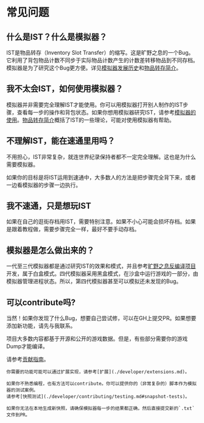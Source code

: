# 常见问题

## 什么是IST？什么是模拟器？
IST是物品转存（Inventory Slot Transfer）的缩写。这是旷野之息的一个Bug。它利用了背包物品计数不同步于实际物品计数产生的计数差转移物品到不同存档。模拟器是为了研究这个Bug更方便。详见[模拟器发展历史](./history.md)和[物品转存简介](./ist/index.md)。

## 我不太会IST，如何使用模拟器？
模拟器并非需要完全理解IST才能使用。你可以用模拟器打开别人制作的IST步骤，查看每一步的操作和背包状态。如果你想用模拟器研究IST，请参考[模拟器的使用](./user/index.md)。[物品转存简介](./ist/index.md)概括了IST的一些理论，可能对使用模拟器有帮助。

## 不理解IST，能在速通里用吗？
不用担心，IST非常复杂，就连世界纪录保持者都不一定完全理解。这也是为什么需要模拟器。

如果你的目标是将IST运用到速通中，大多数人的方法是把步骤完全背下来，或者一边看模拟器的步骤一边执行。

## 我不速通，只是想玩IST
如果在自己的逛街存档用IST，需要特别注意。如果不小心可能会损坏存档。如果是跟着教程做，需要步骤完全一样，最好不要手动存档。

## 模拟器是怎么做出来的？
一代至三代模拟器都是通过研究IST的效果和模式，并且参考[旷野之息反编译项目](https://github.com/zeldaret/botw)开发，属于白盒模式。四代模拟器采用黑盒模式，在沙盒中运行游戏的一部分，由模拟器管理进程状态。所以，第四代模拟器甚至可以模拟还未发现的Bug。

## 可以contribute吗?
当然！如果你发现了什么Bug，想要自己尝试修，可以在GH上提交PR。如果想要添加新功能，请先与我联系。

项目大多数内容都基于开源和公开的游戏数据。但是，有些部分需要你的游戏Dump才能编译。

请参考[贡献指南](./developer/contributing/index.md)。

```admonish note
你需要的功能可能可以通过扩展实现，请参考[扩展](./developer/extensions.md)。
```
```admonish note
如果你不熟悉编程，也有方法可以contribute。你可以提供你的（非常复杂的）脚本作为模拟器的测试案例。
请参考[快照测试](./developer/contributing/testing.md#snapshot-tests)。

如果你无法在本地生成新快照，请确保模拟器每一步的结果都正确，然后直接提交新的`.txt`文件到PR。
```





